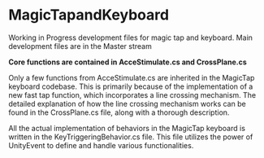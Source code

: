# MagicTapandKeyboard
Working in Progress development files for magic tap and keyboard. 
Main development files are in the Master stream

**Core functions are contained in AcceStimulate.cs and CrossPlane.cs**

Only a few functions from AcceStimulate.cs are inherited in the MagicTap keyboard codebase. This is primarily because of the implementation of a new fast tap function, which incorporates a line crossing mechanism. The detailed explanation of how the line crossing mechanism works can be found in the CrossPlane.cs file, along with a thorough description.

All the actual implementation of behaviors in the MagicTap keyboard is written in the KeyTriggeringBehavior.cs file. This file utilizes the power of UnityEvent to define and handle various functionalities.




